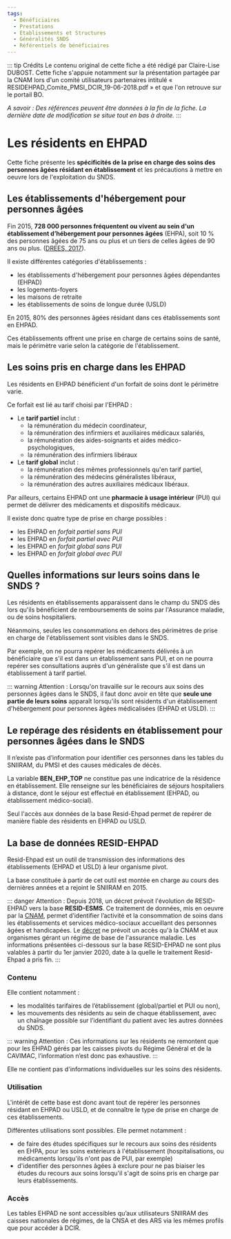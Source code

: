 ```yaml
---
tags:
  - Bénéficiaires
  - Prestations
  - Etablissements et Structures 
  - Généralités SNDS
  - Référentiels de bénéficiaires
---
```


::: tip Crédits
Le contenu original de cette fiche a été rédigé par Claire-Lise DUBOST.
Cette fiche s'appuie notamment sur la présentation partagée par la CNAM lors d'un comité utilisateurs partenaires intitulé « RESIDEHPAD_Comite_PMSI_DCIR_19-06-2018.pdf » et que l'on retrouve sur le portail BO.

*A savoir : Des références peuvent être données à la fin de la fiche. La dernière date de modification se situe tout en bas à droite.*
:::

# Les résidents en EHPAD
<!-- SPDX-License-Identifier: MPL-2.0 -->

<TagLinks />

Cette fiche présente les **spécificités de la prise en charge des soins des personnes âgées résidant en établissement** et les précautions à mettre en oeuvre lors de l'exploitation du SNDS.

## Les établissements d'hébergement pour personnes âgées 
Fin 2015, **728 000 personnes fréquentent ou vivent au sein d'un établissement d’hébergement pour personnes âgées** (EHPA), soit 10 % des personnes âgées de 75 ans ou plus et un tiers de celles âgées de 90 ans ou plus.  ([DREES, 2017](https://drees.solidarites-sante.gouv.fr/IMG/pdf/er1015.pdf)). 


Il existe différentes catégories d'établissements : 
* les établissements d'hébergement pour personnes âgées dépendantes (EHPAD)
* les logements-foyers
* les maisons de retraite
* les établissements de soins de longue durée (USLD)

En 2015, 80% des personnes âgées résidant dans ces établissements sont en EHPAD. 

Ces établissements offrent une prise en charge de certains soins de santé, mais le périmètre varie selon la catégorie de l'établissement.

## Les soins pris en charge dans les EHPAD
Les résidents en EHPAD bénéficient d'un forfait de soins dont le périmètre varie. 

Ce forfait est lié au tarif choisi par l'EHPAD :
* Le **tarif partiel** inclut :
    * la rémunération du médecin coordinateur, 
    * la rémunération des infirmiers et auxiliaires médicaux salariés, 
    * la rémunération des aides-soignants et aides médico-psychologiques, 
    * la rémunération des infirmiers libéraux
* Le **tarif global** inclut :
    * la rémunération des mêmes professionnels qu'en tarif partiel,
    * la rémunération des médecins généralistes libéraux,
    * la rémunération des autres auxiliaires médicaux libéraux.

Par ailleurs, certains EHPAD ont une **pharmacie à usage intérieur** (PUI) qui permet de délivrer des médicaments et dispositifs médicaux.

Il existe donc quatre type de prise en charge possibles :
* les EHPAD en *forfait partiel sans PUI*
* les EHPAD en *forfait partiel avec PUI*
* les EHPAD en *forfait global sans PUI*
* les EHPAD en *forfait global avec PUI*

## Quelles informations sur leurs soins dans le SNDS ?
Les résidents en établissements apparaissent dans le champ du SNDS dès lors qu'ils bénéficient de remboursements de soins par l'Assurance maladie, ou de soins hospitaliers.

Néanmoins, seules les consommations en dehors des périmètres de prise en charge de l'établissement sont visibles dans le SNDS.  

Par exemple, on ne pourra repérer les médicaments délivrés à un bénéficiaire que s'il est dans un établissement sans PUI, et on ne pourra repérer ses consultations auprès d'un généraliste que s'il est dans un établissement à tarif partiel.

::: warning Attention :
Lorsqu'on travaille sur le recours aux soins des personnes âgées dans le SNDS, il faut donc avoir en tête que **seule une partie de leurs soins** apparaît lorsqu'ils sont résidents d'un établissement d'hébergement pour personnes âgées médicalisées (EHPAD et USLD).
:::

## Le repérage des résidents en établissement pour personnes âgées dans le SNDS
Il n’existe pas d’information pour identifier ces personnes dans les tables du SNIIRAM, du PMSI et des causes médicales de décès.

La variable **BEN_EHP_TOP** ne constitue pas une indicatrice de la résidence en établissement. Elle renseigne sur les bénéficiaires de séjours hospitaliers à distance, dont le séjour est effectué en établissement (EHPAD, ou établissement médico-social).

Seul l'accès aux données de la base Resid-Ehpad permet de repérer de manière fiable des résidents en EHPAD ou USLD.

## La base de données RESID-EHPAD
Resid-Ehpad est un outil de transmission des informations des établissements (EHPAD et USLD) à leur organisme pivot. 

La base constituée à partir de cet outil est montée en charge au cours des dernières années et a rejoint le SNIIRAM en 2015.  

::: danger Attention :
Depuis 2018, un décret prévoit l'évolution de RESID-EHPAD vers la base **RESID-ESMS**. Ce traitement de données, mis en oeuvre par la [CNAM](../glossaire/Cnam.md), permet d’identifier l’activité et la consommation de soins dans les établissements et services médico-sociaux accueillant des personnes âgées et handicapées. Le [décret](https://www.legifrance.gouv.fr/affichTexte.do?cidTexte=JORFTEXT000036694217&categorieLien=id) ne prévoit un accès qu'à la CNAM et aux organismes gérant un régime de base de l'assurance maladie. Les informations présentées ci-dessous sur la base RESID-EHPAD ne sont plus valables à partir du 1er janvier 2020, date à la quelle le traitement Resid-Ehpad a pris fin.
:::

### Contenu
Elle contient notamment :
- les modalités tarifaires de l’établissement (global/partiel et PUI ou non), 
- les mouvements des résidents au sein de chaque établissement, avec un chaînage possible sur l’identifiant du patient avec les autres données du SNDS. 

::: warning Attention :
Ces informations sur les résidents ne remontent que pour les EHPAD gérés par les caisses pivots du Régime Général et de la CAVIMAC, l’information n’est donc pas exhaustive.
:::

Elle ne contient pas d'informations individuelles sur les soins des résidents.

### Utilisation
L'intérêt de cette base est donc avant tout de repérer les personnes résidant en EHPAD ou USLD, et de connaître le type de prise en charge de ces établissements.

Différentes utilisations sont possibles. Elle permet notamment : 
* de faire des études spécifiques sur le recours aux soins des résidents en EHPA, pour les soins extérieurs à l'établissement (hospitalisations, ou médicaments lorsqu'ils n'ont pas de PUI, par exemple)
* d'identifier des personnes âgées à exclure pour ne pas biaiser les études du recours aux soins lorsqu'il s'agit de soins pris en charge par leurs établissements.

### Accès
Les tables EHPAD ne sont accessibles qu’aux utilisateurs SNIIRAM des caisses nationales de régimes, de la CNSA et des ARS via les mêmes profils que pour accéder à DCIR.


